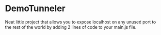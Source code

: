 # DemoTunneler
Neat little project that allows you to expose localhost on any unused port to the rest of the world by adding 2 lines of code to your main.js file.
